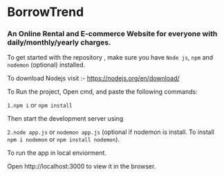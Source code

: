 # BorrowTrend
### An Online Rental and E-commerce Website for everyone with daily/monthly/yearly charges. 

To get started with the repository , make sure you have ```Node js```, ```npm``` and ```nodemon``` (optional) installed.

To download Nodejs visit :- https://nodejs.org/en/download/ 

To Run the project, Open cmd, and paste the following commands:

```1.npm i``` or ```npm install```

Then start the development server using

```2.node app.js``` or ```nodemon app.js``` (optional if nodemon is install. To install ```npm i nodemon``` or ```npm install nodemon```). 

To run the app in local enviorment.

Open http://localhost:3000 to view it in the browser.
